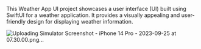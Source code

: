This Weather App UI project showcases a user interface (UI) built using SwiftUI for a weather application. It provides a visually appealing and user-friendly design for displaying weather information. 

![Uploading Simulator Screenshot - iPhone 14 Pro - 2023-09-25 at 07.30.00.png…]()
